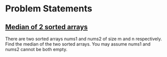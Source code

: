 # Problem Statements

## [Median of 2 sorted arrays](https://leetcode.com/problems/median-of-two-sorted-arrays/)

There are two sorted arrays nums1 and nums2 of size m and n respectively. Find the median of the two sorted arrays. You may assume nums1 and nums2 cannot be both empty.

